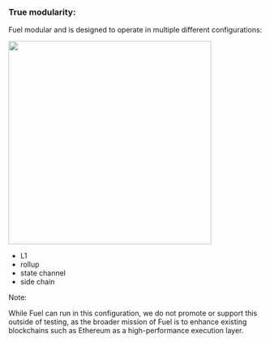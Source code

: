 ### True modularity:

<p class="size">Fuel modular and is designed to operate in multiple different configurations:</p>

<div class="container">

<div class="col">
<img src="./images/fuel_configs.png" height=400px/>
</div>
<div class="col">
<ul class="smallersize">
    <li>L1</li>
    <li>rollup</li>
    <li>state channel</li>
    <li>side chain</li>
</ul>

</div>

</div>

Note:

While Fuel can run in this configuration, we do not promote or support this outside of testing, as the broader mission of Fuel is to enhance existing blockchains such as Ethereum as a high-performance execution layer.
